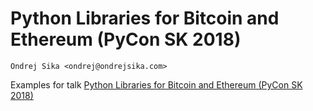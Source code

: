 # Python Libraries for Bitcoin and Ethereum (PyCon SK 2018)

    Ondrej Sika <ondrej@ondrejsika.com>

Examples for talk [Python Libraries for Bitcoin and Ethereum (PyCon SK 2018)](https://ondrej-sika.cz/blog/2018/python-libraries-for-bitcoin-and-ethereum-pycon-sk-2018/)


